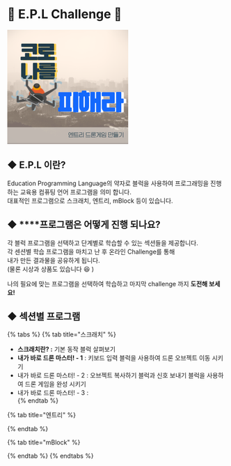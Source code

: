 # 🎉 E.P.L Challenge 🎉

![](.gitbook/assets/1.png)

## ◆  E.P.L 이란?

Education Programming Language의 약자로 블럭을 사용하여 프로그래밍을 진행하는 교육용 컴퓨팅 언어 프로그램을 의미 합니다.  
대표적인 프로그램으로 스크래치, 엔트리, mBlock 등이 있습니다.

## ◆  ****프로그램은 어떻게 진행 되나요?

각 블럭 프로그램을 선택하고 단계별로 학습할 수 있는 섹션들을 제공합니다.  
각 센션별 학습 프로그램을 마치고 난 후 온라인 Challenge를 통해   
내가 만든 결과물을 공유하게 됩니다.   
\(물론  시상과 상품도 있습니다  😆 \)  
  
나의 필요에 맞는 프로그램을 선택하여 학습하고 마지막 challenge 까지 **도전해 보세요!**  


## ◆  섹션별 프로그램 

{% tabs %}
{% tab title="스크래치" %}
* **스크래치란?  :** 기본 동작 블럭 살펴보기 
* **내가 바로 드론 마스터! - 1** : 키보드 입력 블럭을 사용하여 드론 오브젝트 이동 시키기 
* 내가 바로 드론 마스터! - 2 :  오브젝트 복사하기 블럭과 신호 보내기 블럭을 사용하여 드론 게임을 완성 시키기 
* 내가 바로 드론 마스터! - 3 :   
{% endtab %}

{% tab title="엔트리" %}

{% endtab %}

{% tab title="mBlock" %}

{% endtab %}
{% endtabs %}

 

